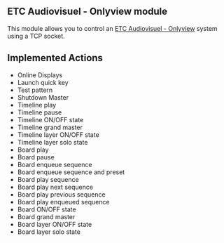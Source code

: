 ## ETC Audiovisuel - Onlyview module

This module allows you to control an [ETC Audiovisuel - Onlyview](https://etc-onlyview.com/) system using a TCP socket.

## Implemented Actions

- Online Displays
- Launch quick key
- Test pattern
- Shutdown Master
- Timeline play
- Timeline pause
- Timeline ON/OFF state
- Timeline grand master
- Timeline layer ON/OFF state
- Timeline layer solo state
- Board play
- Board pause
- Board enqueue sequence
- Board enqueue sequence and preset
- Board play sequence
- Board play next sequence
- Board play previous sequence
- Board play enqueued sequence
- Board ON/OFF state
- Board grand master
- Board layer ON/OFF state
- Board layer solo state
